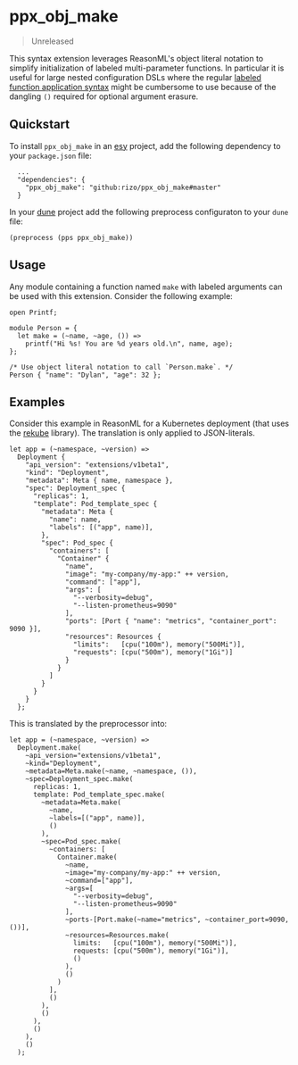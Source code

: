 # ppx_obj_make

> Unreleased

This syntax extension leverages ReasonML's object literal notation to simplify
initialization of labeled multi-parameter functions. In particular it is useful
for large nested configuration DSLs where the regular [labeled function application
syntax](https://reasonml.github.io/docs/en/function#optional-labeled-arguments)
might be cumbersome to use because of the dangling `()` required for optional
argument erasure.


## Quickstart

To install `ppx_obj_make` in an [esy](https://esy.sh) project, add the following
dependency to your `package.json` file:

```
  ...
  "dependencies": {
    "ppx_obj_make": "github:rizo/ppx_obj_make#master"
  }
```

In your [dune](https://dune.build/) project add the following preprocess
configuraton to your `dune` file:

```
(preprocess (pps ppx_obj_make))
```

## Usage

Any module containing a function named `make` with labeled arguments can be used
with this extension. Consider the following example:

```reason
open Printf;

module Person = {
  let make = (~name, ~age, ()) =>
    printf("Hi %s! You are %d years old.\n", name, age);
};

/* Use object literal notation to call `Person.make`. */
Person { "name": "Dylan", "age": 32 };
```


## Examples

Consider this example in ReasonML for a Kubernetes deployment (that uses the
[rekube](https://github.com/rizo/rekube) library). The translation
is only applied to JSON-literals.

```reason
let app = (~namespace, ~version) =>
  Deployment {
    "api_version": "extensions/v1beta1",
    "kind": "Deployment",
    "metadata": Meta { name, namespace },
    "spec": Deployment_spec {
      "replicas": 1,
      "template": Pod_template_spec {
        "metadata": Meta {
          "name": name,
          "labels": [("app", name)],
        },
        "spec": Pod_spec {
          "containers": [
            "Container" {
              "name",
              "image": "my-company/my-app:" ++ version,
              "command": ["app"],
              "args": [
                "--verbosity=debug",
                "--listen-prometheus=9090"
              ],
              "ports": [Port { "name": "metrics", "container_port": 9090 }],
              "resources": Resources {
                "limits":   [cpu("100m"), memory("500Mi")],
                "requests": [cpu("500m"), memory("1Gi")]
              }
            }
          ]
        }
      }
    }
  };
```

This is translated by the preprocessor into:

```reason
let app = (~namespace, ~version) =>
  Deployment.make(
    ~api_version="extensions/v1beta1",
    ~kind="Deployment",
    ~metadata=Meta.make(~name, ~namespace, ()),
    ~spec=Deployment_spec.make(
      replicas: 1,
      template: Pod_template_spec.make(
        ~metadata=Meta.make(
          ~name,
          ~labels=[("app", name)],
          ()
        ),
        ~spec=Pod_spec.make(
          ~containers: [
            Container.make(
              ~name,
              ~image="my-company/my-app:" ++ version,
              ~command=["app"],
              ~args=[
                "--verbosity=debug",
                "--listen-prometheus=9090"
              ],
              ~ports-[Port.make(~name="metrics", ~container_port=9090, ())],
              ~resources=Resources.make(
                limits:   [cpu("100m"), memory("500Mi")],
                requests: [cpu("500m"), memory("1Gi")],
                ()
              ),
              ()
            )
          ],
          ()
        ),
        ()
      ),
      ()
    ),
    ()
  );
```
